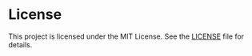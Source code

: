 # License

This project is licensed under the MIT License. See the [LICENSE](https://github.com/jeremymefford/tfgql/blob/main/LICENSE) file for details.